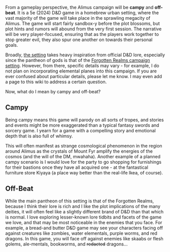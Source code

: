 From a gameplay perspective, the Alimus campaign will be **campy** and **off-beat**. It is a 5e (2024) D&D game in a homebrew urban setting, where the vast majority of the game will take place in the sprawling megacity of Alimus. The game will start fairly sandbox-y before the plot blossoms, but plot hints and rumors will abound from the very first session. The narrative will be very player-focused, ensuring that as the players work together to stop greater evil, they also spur one another on towards their personal goals. 

Broadly, [the setting](https://isaaclepley.github.io/Alimus-Public/setting.html) takes heavy inspiration from official D&D lore, especially since the pantheon of gods is that of the [Forgotten Realms campaign setting](https://www.dndbeyond.com/sources/dnd/basic-rules-2014/appendix-b-gods-of-the-multiverse?srsltid=AfmBOoqfrFAT4wT10XmkLzgnRRz0N83vvGOXSFRp8TDLmMqeyYgBk55Q#DeitiesoftheForgottenRealms). However, from there, specific details may vary - for example, I do not plan on incorporating elemental planes into this campaign. If you are ever confused about particular details, please let me know. I may even add a page to this wiki to address a certain question.

Now, what do I mean by campy and off-beat?

## Campy
Being campy means this game will parody on all sorts of tropes, and stories and events might be more exaggerated than a typical fantasy swords and sorcery game. I yearn for a game with a compelling story and emotional depth that is also full of whimsy. 

This will often manifest as strange cosmological phenomenon in the region around Alimus as the crystals of Mount Fyr amplify the energies of the cosmos (and the will of the DM, mwahaha). Another example of a planned campy scenario is I would love for the party to go shopping for furnishings for their bastions once they have all acquired one - at the fantastical furniture store Kiyaya (a place way better than the real-life Ikea, of course).

## Off-Beat
While the main pantheon of this setting is that of the Forgotten Realms, because I think their lore is rich and I like the plot implications of the many deities, it will often feel like a slightly different brand of D&D than that which is normal. I love exploring lesser-known lore tidbits and facets of the game we love, and that may be most noticeable in the enemies that you face. 
For example, a bread-and butter D&D game may see your characters facing off against creatures like zombies, water elementals, purple worms, and red dragons. In this game, you will face off against enemies like skaabs or flesh golems, ale-mentals, bookworms, and ~~redacted~~ dragons...